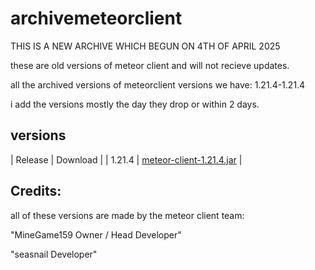 # archivemeteorclient
THIS IS A NEW ARCHIVE WHICH BEGUN ON 4TH OF APRIL 2025

these are old versions of meteor client and will not recieve updates.

all the archived versions of meteorclient versions we have: 1.21.4-1.21.4

i add the versions mostly the day they drop or within 2 days.

## versions

| Release             | Download                                                                                         |
| 1.21.4              | [meteor-client-1.21.4.jar](https://github.com/hydefromme/archivemeteorclient/blob/main/versions/meteor-client-1.21.4-37.jar) |

## Credits:

all of these versions are made by the meteor client team: 

"MineGame159 Owner / Head Developer"

"seasnail Developer"
